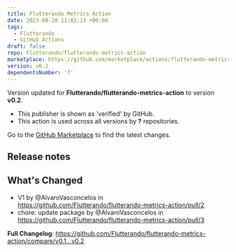 ```yaml
---
title: Flutterando Metrics Action
date: 2023-08-20 11:02:13 +00:00
tags:
  - Flutterando
  - GitHub Actions
draft: false
repo: Flutterando/flutterando-metrics-action
marketplace: https://github.com/marketplace/actions/flutterando-metrics-action
version: v0.2
dependentsNumber: '?'
---
```



Version updated for **Flutterando/flutterando-metrics-action** to version **v0.2**.
- This publisher is shown as 'verified' by GitHub.
- This action is used across all versions by **?** repositories.

Go to the [GitHub Marketplace](https://github.com/marketplace/actions/flutterando-metrics-action) to find the latest changes.

## Release notes

## What's Changed
* V1 by @AlvaroVasconcelos in https://github.com/Flutterando/flutterando-metrics-action/pull/2
* chore: update package by @AlvaroVasconcelos in https://github.com/Flutterando/flutterando-metrics-action/pull/3


**Full Changelog**: https://github.com/Flutterando/flutterando-metrics-action/compare/v0.1...v0.2

